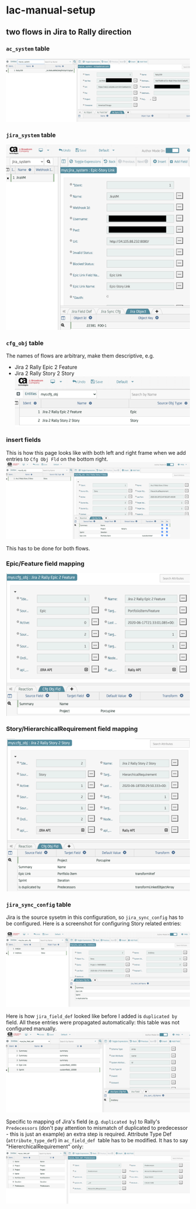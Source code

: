 # lac-manual-setup

## two flows in Jira to Rally direction

### `ac_system` table  
![ac_system](img/ac_system-J2R-S2S.png "AC system")
### `jira_system` table  
![jira_system](img/jira_system-J2R-S2S.png "JIRA system")


### `cfg_obj` table  
The names of flows are arbitrary, make them descriptive, e.g.
* Jira 2 Rally Epic 2 Feature 
* Jira 2 Rally Story 2 Story
![cfg_obj](img/two-flows.png "Cfg obj")

### insert fields
This is how this page looks like with both left and right frame when we add entries to `Cfg Obj Fld` on the bottom right.  
![cfg_obj_fld](img/cfg_obj-J2R-S2S.png "Cfg Obj Fld")

This has to be done for both flows.
### Epic/Feature field mapping  
![cfg_obj_fld1](img/flow2-cfg_obj-1.png "Epic/Feature mapping")
### Story/HierarchicalRequirement field mapping  
![cfg_obj_fld1](img/flow2-cfg_obj-2.png "Story/User Story mapping")

### `jira_sync_config` table
Jira is the source sysetm in this configuration, so `jira_sync_config` has to be configured. Here is a screenshot for configuring Story related entries:  

![jira_sync_config](img/flow2-jira_sync_cfg.png "Jira Sync Config")

Here is how `jira_field_def` looked like before I added is `duplicated by` field.  All these entries were propagated automatically: this table was not configured manually.  
![jira_sync_config](img/flow2-jira_field_def.png "Jira Field Def")

Specific to mapping of Jira's field (e.g. `duplicated by`) to Rally's `Predecessors` (don't pay attention to mismatch of duplicated to predecessor - this is just an example) an extra step is required. Attribute Type Def (`attribute_type_def`) in `ac_field_def `table has to be modified. It has to say "HiererchicalRequirement" only:  
![jira_sync_config](img/flow2-ac_field_def-4-predecessor-attrib.png "Attribute Type Def")


